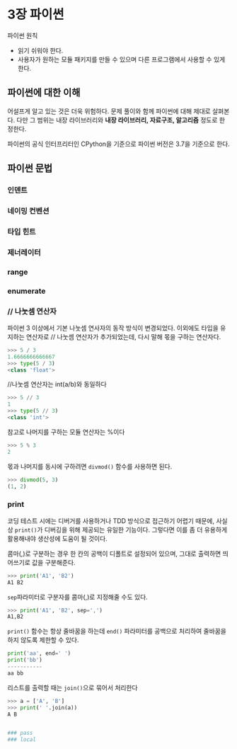 # 3장 파이썬
파이썬 원칙
* 읽기 쉬워야 한다.
* 사용자가 원하는 모듈 패키지를 만들 수 있으며 다른 프로그램에서 사용할 수 있게 한다.

## 파이썬에 대한 이해
어설프게 알고 있는 것은 더욱 위험하다.
문제 풀이와 함께 파이썬에 대해 제대로 살펴본다. 다만 그 범위는 내장 라이브러리와 **내장 라이브러리, 자료구조, 알고리즘** 정도로 한정한다.

파이썬의 공식 인터프리터인 CPython을 기준으로 파이썬 버전은 3.7을 기준으로 한다.

## 파이썬 문법
### 인덴트
### 네이밍 컨벤션
### 타입 힌트
### 제너레이터
### range
### enumerate
### // 나눗셈 연산자
파이썬 3 이상에서 기본 나눗셈 연사자의 동작 방식이 변경되었다. 이외에도 타입을 유지하는 연산자로 // 나눗셈 연산자가 추가되었는데, 다시 말해 몫을 구하는 연산자다.
  ```python
  >>> 5 / 3
  1.6666666666667
  >>> type(5 / 3)
  <class 'float'>
  ```
//나눗셈 연산자는 int(a/b)와 동일하다
   ```python
  >>> 5 // 3
  1
  >>> type(5 // 3)
  <class 'int'>
  ```
참고로 나머지를 구하는 모듈 연산자는 %이다
   ```python
  >>> 5 % 3
  2
  ```
몫과 나머지를 동시에 구하려면 `divmod()` 함수를 사용하면 된다.
   ```python
  >>> divmod(5, 3)
  (1, 2)
  ```
  
### print
코딩 테스트 시에는 디버거를 사용하거나 TDD 방식으로 접근하기 어렵기 때문에, 사실상 `print()`가 디버깅을 위해 제공되는 유일한 기능이다. 그렇다면 이를 좀 더 유용하게 활용해내야 생산성에 도움이 될 것이다.

콤마(,)로 구분하는 경우 한 칸의 공백이 디폴트로 설정되어 있으며, 그대로 출력하면 띄어쓰기로 값을 구분해준다.
   ```python
  >>> print('A1', 'B2')
  A1 B2
  ```
  
`sep`파라미터로 구분자를 콤마(,)로 지정해줄 수도 있다.
   ```python
  >>> print('A1', 'B2', sep=',')
  A1,B2
  ```
`print()` 함수는 항상 줄바꿈을 하는데 `end()` 파라미터를 공백으로 처리하여 줄바꿈을 하지 않도록 제한할 수 있다.
   ```python
  print('aa', end=' ')
  print('bb')
  -----------
  aa bb
  ```
리스트를 출력할 때는 `join()`으로 묶어서 처리한다
  ```python
  >>> a = ['A', 'B']
  >>> print(' '.join(a))
  A B
  
  
### pass
### local

